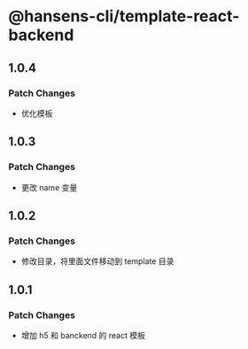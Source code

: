 # @hansens-cli/template-react-backend

## 1.0.4

### Patch Changes

- 优化模板

## 1.0.3

### Patch Changes

- 更改 name 变量

## 1.0.2

### Patch Changes

- 修改目录，将里面文件移动到 template 目录

## 1.0.1

### Patch Changes

- 增加 h5 和 banckend 的 react 模板
